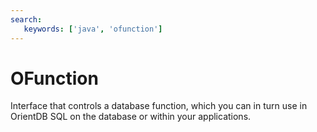 ```yaml
---
search:
   keywords: ['java', 'ofunction']
---
```


# OFunction

Interface that controls a database function, which you can in turn use in OrientDB SQL on the database or within your applications.


